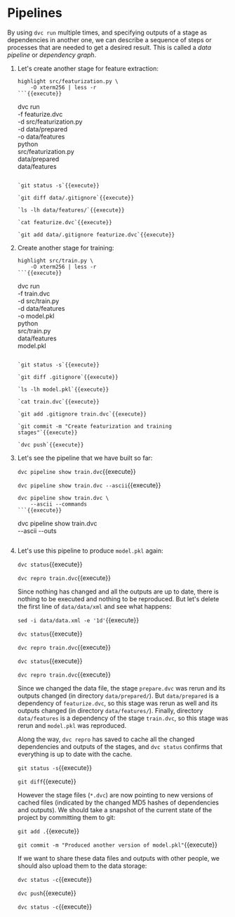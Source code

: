 # Pipelines

By using `dvc run` multiple times, and specifying outputs of a stage
as dependencies in another one, we can describe a sequence of steps or
processes that are needed to get a desired result. This is called a
_data pipeline_ or _dependency graph_.

1. Let's create another stage for feature extraction:

   ```
   highlight src/featurization.py \
       -O xterm256 | less -r
   ```{{execute}}

   ```
   dvc run \
       -f featurize.dvc \
       -d src/featurization.py \
       -d data/prepared \
       -o data/features \
       python \
           src/featurization.py \
           data/prepared \
           data/features
   ```{{execute}}

   `git status -s`{{execute}}
   
   `git diff data/.gitignore`{{execute}}

   `ls -lh data/features/`{{execute}}
   
   `cat featurize.dvc`{{execute}}
   
   `git add data/.gitignore featurize.dvc`{{execute}}
   
2. Create another stage for training:
   
   ```
   highlight src/train.py \
       -O xterm256 | less -r
   ```{{execute}}
   
   ```
   dvc run \
       -f train.dvc \
       -d src/train.py \
       -d data/features \
       -o model.pkl \
       python \
           src/train.py \
           data/features \
           model.pkl
   ```{{execute}}

   `git status -s`{{execute}}
   
   `git diff .gitignore`{{execute}}

   `ls -lh model.pkl`{{execute}}
   
   `cat train.dvc`{{execute}}
   
   `git add .gitignore train.dvc`{{execute}}
   
   `git commit -m "Create featurization and training stages"`{{execute}}
   
   `dvc push`{{execute}}
   
3. Let's see the pipeline that we have built so far:

   `dvc pipeline show train.dvc`{{execute}}
   
   `dvc pipeline show train.dvc --ascii`{{execute}}

   ```
   dvc pipeline show train.dvc \
       --ascii --commands
   ```{{execute}}

   ```
   dvc pipeline show train.dvc \
       --ascii --outs
   ```{{execute}}

4. Let's use this pipeline to produce `model.pkl` again:

   `dvc status`{{execute}}
   
   `dvc repro train.dvc`{{execute}}

   Since nothing has changed and all the outputs are up to date, there
   is nothing to be executed and nothing to be reproduced. But let's
   delete the first line of `data/data/xml` and see what happens:
   
   `sed -i data/data.xml -e '1d'`{{execute}}
   
   `dvc status`{{execute}}
   
   `dvc repro train.dvc`{{execute}}

   `dvc status`{{execute}}
   
   `dvc repro train.dvc`{{execute}}
   
   Since we changed the data file, the stage `prepare.dvc` was rerun
   and its outputs changed (in directory `data/prepared/`). But
   `data/prepared` is a dependency of `featurize.dvc`, so this stage
   was rerun as well and its outputs changed (in directory
   `data/features/`). Finally, directory `data/features` is a
   dependency of the stage `train.dvc`, so this stage was rerun and
   `model.pkl` was reproduced.
   
   Along the way, `dvc repro` has saved to cache all the changed
   dependencies and outputs of the stages, and `dvc status` confirms
   that everything is up to date with the cache.

   `git status -s`{{execute}}
   
   `git diff`{{execute}}
   
   However the stage files (`*.dvc`) are now pointing to new versions
   of cached files (indicated by the changed MD5 hashes of
   dependencies and outputs). We should take a snapshot of the current
   state of the project by committing them to git:
   
   `git add .`{{execute}}
   
   `git commit -m "Produced another version of model.pkl"`{{execute}}
   
   If we want to share these data files and outputs with other people,
   we should also upload them to the data storage:
   
   `dvc status -c`{{execute}}
   
   `dvc push`{{execute}}
   
   `dvc status -c`{{execute}}
